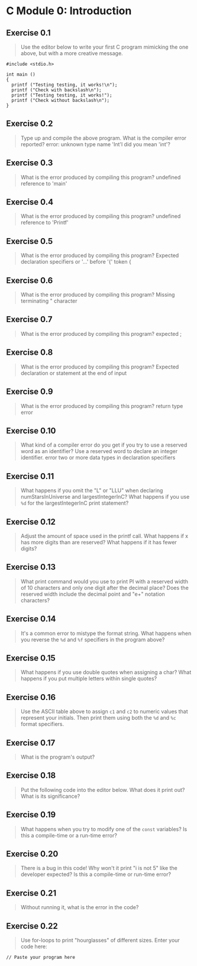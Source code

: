# C Module 0: Introduction

## Exercise 0.1
> Use the editor below to write your first C program mimicking the one above, but with a more creative message.

```
#include <stdio.h>

int main () 
{
  printf ("Testing testing, it works!\n");
  printf ("Check with backslash\n");
  printf ("Testing testing, it works!");
  printf ("Check without backslash\n");
}
```

## Exercise 0.2
> Type up and compile the above program.
> What is the compiler error reported?
  error: unknown type name 'Int'l did you mean 'int'?


## Exercise 0.3
> What is the error produced by compiling this program?
  undefined reference to 'main'

## Exercise 0.4
> What is the error produced by compiling this program?
  undefined reference to 'Printf'
  

## Exercise 0.5
> What is the error produced by compiling this program?
  Expected declaration specifiers or '...' before '{' token {

## Exercise 0.6
> What is the error produced by compiling this program?
  Missing terminating " character

## Exercise 0.7
> What is the error produced by compiling this program?
  expected ;

## Exercise 0.8
> What is the error produced by compiling this program?
  Expected declaration or statement at the end of input

## Exercise 0.9
> What is the error produced by compiling this program?
  return type error
  

## Exercise 0.10
> What kind of a compiler error do you get if you try to use a reserved word as an identifier? Use a reserved word to declare an integer identifier.
  error two or more data types in declaration specifiers

## Exercise 0.11
> What happens if you omit the "L" or "LLU" when declaring numStarsInUniverse and largestIntegerInC? What happens if you use `%d` for the largestIntegerInC print statement?

## Exercise 0.12
> Adjust the amount of space used in the printf call. What happens if x has more digits than are reserved? What happens if it has fewer digits?

## Exercise 0.13
> What print command would you use to print PI with a reserved width of 10 characters and only one digit after the decimal place? Does the reserved width include the decimal point and "e+" notation characters?

## Exercise 0.14
> It's a common error to mistype the format string. What happens when you reverse the `%d` and `%f` specifiers in the program above?

## Exercise 0.15
> What happens if you use double quotes when assigning a char? What happens if you put multiple letters within single quotes?

## Exercise 0.16
> Use the ASCII table above to assign `c1` and `c2` to numeric values that represent your initials. Then print them using both the `%d` and `%c` format specifiers.

## Exercise 0.17
> What is the program's output?

## Exercise 0.18
>  Put the following code into the editor below. What does it print out? What is its significance?

## Exercise 0.19
> What happens when you try to modify one of the `const` variables? Is this a compile-time or a run-time error?


## Exercise 0.20
> There is a bug in this code! Why won't it print "i is not 5" like the developer expected? Is this a compile-time or run-time error?


## Exercise 0.21
> Without running it, what is the error in the code?


## Exercise 0.22
> Use for-loops to print "hourglasses" of different sizes. Enter your code here:

```
// Paste your program here

```
